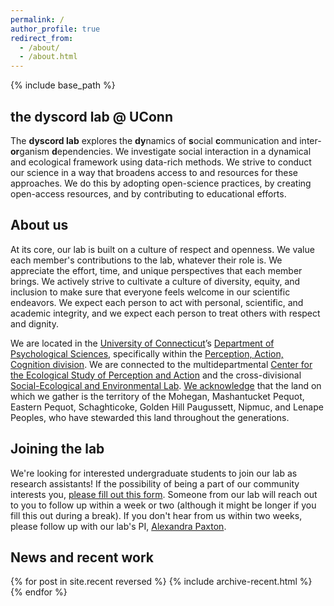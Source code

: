 ```yaml
---
permalink: /
author_profile: true
redirect_from:
  - /about/
  - /about.html
---
```


{% include base_path %}

## the dyscord lab @ UConn

The **dyscord lab** explores the
**dy**namics of
**s**ocial
**c**ommunication and inter-**or**ganism
**d**ependencies.
We investigate social interaction in a dynamical and ecological framework using
data-rich methods. We strive to conduct our science in a way that broadens
access to and resources for these approaches. We do this by adopting open-science
practices, by creating open-access resources, and by contributing to educational
efforts.

## About us

At its core, our lab is built on a culture of respect and openness. We value
each member's contributions to the lab, whatever their role is.
We appreciate the effort, time, and unique perspectives that each member brings.
We actively strive to cultivate a culture of diversity, equity, and inclusion
to make sure that everyone feels welcome in our scientific endeavors. We
expect each person to act with personal, scientific, and academic integrity,
and we expect each person to treat others with respect and dignity.

We are located in the
[University of Connecticut](https://uconn.edu/)’s
[Department of Psychological Sciences](https://psych.uconn.edu/), specifically
within the
[Perception, Action, Cognition division](https://psych.uconn.edu/perception-action-cognition-division/).
We are connected to
the multidepartmental [Center for the Ecological Study of Perception and Action](https://cespa.uconn.edu/)
and the cross-divisional [Social-Ecological and Environmental Lab](https://seelab.socialpsych.uconn.edu/).
[We acknowledge](https://nacp.uconn.edu/land-acknowledgement/) that the land on
which we gather is the territory of the Mohegan, Mashantucket Pequot, Eastern
Pequot, Schaghticoke, Golden Hill Paugussett, Nipmuc, and Lenape Peoples, who
have stewarded this land throughout the generations.

## Joining the lab

We're looking for interested undergraduate students to join our lab as research
assistants! If the possibility of being a part of our community interests you,
[please fill out this form](https://forms.office.com/Pages/ResponsePage.aspx?id=fqjxFyUqqk65351DkDSwgPfhhkOQ2bRMjpFEejI6GYdUMjBRQjRJQUVHRlpMQVlCMllZWk9NRVhLMS4u).
Someone from our lab will reach out to you to follow up within a week or two 
(although it might be longer if you fill this out during a break). If you don't
hear from us within two weeks, please follow up with our lab's PI, [Alexandra Paxton](https://alexandrapaxton.com/).

## News and recent work

{% for post in site.recent reversed %}
  {% include archive-recent.html %}
{% endfor %}
